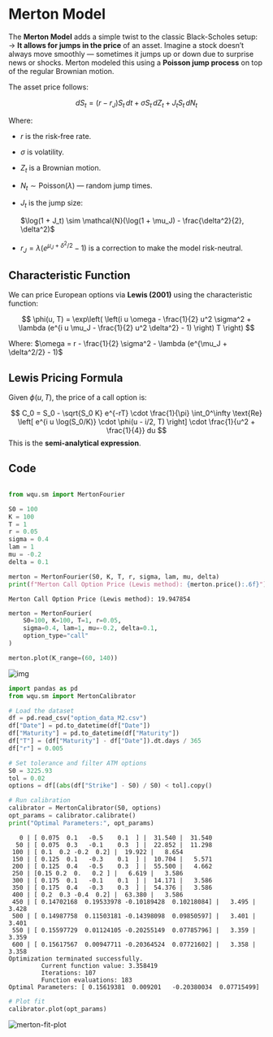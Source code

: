 # Merton Model

The **Merton Model** adds a simple twist to the classic Black-Scholes setup: → **It allows for jumps in the price** of an asset. Imagine a stock doesn’t always move smoothly — sometimes it jumps up or down due to surprise news or shocks. Merton modeled this using a **Poisson jump process** on top of the regular Brownian motion.

The asset price follows:


$$
dS_t = (r - r_J) S_t \, dt + \sigma S_t \, dZ_t + J_t S_t \, dN_t
$$


Where:



- $r$ is the risk-free rate.

- $\sigma$ is volatility.

- $Z_t$ is a Brownian motion.

- $N_t \sim \text{Poisson}(\lambda)$ — random jump times.

- $J_t$ is the jump size:

  $\log(1 + J_t) \sim \mathcal{N}(\log(1 + \mu_J) - \frac{\delta^2}{2}, \delta^2)$

- $r_J = \lambda \left(e^{\mu_J + \delta^2/2} - 1\right)$ is a correction to make the model risk-neutral.

##  Characteristic Function

We can price European options via **Lewis (2001)** using the characteristic function: 


$$
\phi(u, T) = \exp\left( \left(i u \omega - \frac{1}{2} u^2 \sigma^2 + \lambda (e^{i u \mu_J - \frac{1}{2} u^2 \delta^2} - 1) \right) T \right)
$$


Where: $\omega = r - \frac{1}{2} \sigma^2 - \lambda (e^{\mu_J + \delta^2/2} - 1)$

## Lewis Pricing Formula

Given $\phi(u, T)$, the price of a call option is: 


$$
C_0 = S_0 - \sqrt{S_0 K} e^{-rT} \cdot \frac{1}{\pi} \int_0^\infty \text{Re} \left[ e^{i u \log(S_0/K)} \cdot \phi(u - i/2, T) \right] \cdot \frac{1}{u^2 + \frac{1}{4}} du
$$
This is the **semi-analytical expression**.

## Code

```python

from wqu.sm import MertonFourier

S0 = 100
K = 100
T = 1
r = 0.05
sigma = 0.4
lam = 1
mu = -0.2
delta = 0.1

merton = MertonFourier(S0, K, T, r, sigma, lam, mu, delta)
print(f"Merton Call Option Price (Lewis method): {merton.price():.6f}")
```

```
Merton Call Option Price (Lewis method): 19.947854
```

```python
merton = MertonFourier(
    S0=100, K=100, T=1, r=0.05,
    sigma=0.4, lam=1, mu=-0.2, delta=0.1,
    option_type="call"
)

merton.plot(K_range=(60, 140))
```

![img](./assets/858326C2-7366-4C65-A476-CDC0EE4E19A3.png)

```python
import pandas as pd
from wqu.sm import MertonCalibrator

# Load the dataset
df = pd.read_csv("option_data_M2.csv")
df["Date"] = pd.to_datetime(df["Date"])
df["Maturity"] = pd.to_datetime(df["Maturity"])
df["T"] = (df["Maturity"] - df["Date"]).dt.days / 365
df["r"] = 0.005

# Set tolerance and filter ATM options
S0 = 3225.93
tol = 0.02
options = df[(abs(df["Strike"] - S0) / S0) < tol].copy()

# Run calibration
calibrator = MertonCalibrator(S0, options)
opt_params = calibrator.calibrate()
print("Optimal Parameters:", opt_params)
```

```
   0 | [ 0.075  0.1   -0.5    0.1  ] |  31.540 |  31.540
  50 | [ 0.075  0.3   -0.1    0.3  ] |  22.852 |  11.298
 100 | [ 0.1  0.2 -0.2  0.2] |  19.922 |   8.654
 150 | [ 0.125  0.1   -0.3    0.1  ] |  10.704 |   5.571
 200 | [ 0.125  0.4   -0.5    0.3  ] |  55.500 |   4.662
 250 | [0.15 0.2  0.   0.2 ] |   6.619 |   3.586
 300 | [ 0.175  0.1   -0.1    0.1  ] |  14.171 |   3.586
 350 | [ 0.175  0.4   -0.3    0.3  ] |  54.376 |   3.586
 400 | [ 0.2  0.3 -0.4  0.2] |  63.380 |   3.586
 450 | [ 0.14702168  0.19533978 -0.10189428  0.10218084] |   3.495 |   3.428
 500 | [ 0.14987758  0.11503181 -0.14398098  0.09850597] |   3.401 |   3.401
 550 | [ 0.15597729  0.01124105 -0.20255149  0.07785796] |   3.359 |   3.359
 600 | [ 0.15617567  0.00947711 -0.20364524  0.07721602] |   3.358 |   3.358
Optimization terminated successfully.
         Current function value: 3.358419
         Iterations: 107
         Function evaluations: 183
Optimal Parameters: [ 0.15619381  0.009201   -0.20380034  0.07715499]
```

```python
# Plot fit
calibrator.plot(opt_params)
```

![merton-fit-plot](./assets/merton-fit-plot.png)





















